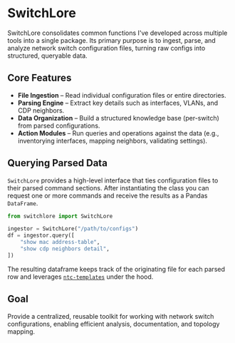 # SwitchLore

SwitchLore consolidates common functions I've developed across multiple tools into a single package. Its primary purpose is to ingest, parse, and analyze network switch configuration files, turning raw configs into structured, queryable data.

## Core Features
- **File Ingestion** – Read individual configuration files or entire directories.
- **Parsing Engine** – Extract key details such as interfaces, VLANs, and CDP neighbors.
- **Data Organization** – Build a structured knowledge base (per-switch) from parsed configurations.
- **Action Modules** – Run queries and operations against the data (e.g., inventorying interfaces, mapping neighbors, validating settings).

## Querying Parsed Data

`SwitchLore` provides a high-level interface that ties configuration files to
their parsed command sections. After instantiating the class you can request one
or more commands and receive the results as a Pandas `DataFrame`.

```python
from switchlore import SwitchLore

ingestor = SwitchLore("/path/to/configs")
df = ingestor.query([
    "show mac address-table",
    "show cdp neighbors detail",
])
```

The resulting dataframe keeps track of the originating file for each parsed row
and leverages [`ntc-templates`](https://github.com/networktocode/ntc-templates)
under the hood.

## Goal
Provide a centralized, reusable toolkit for working with network switch configurations, enabling efficient analysis, documentation, and topology mapping.
